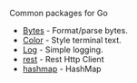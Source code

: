 Common packages for Go
- [Bytes](https://github.com/itchenyi/common/tree/master/bytes) - Format/parse bytes.
- [Color](https://github.com/itchenyi/common/tree/master/color) - Style terminal text.
- [Log](https://github.com/itchenyi/common/tree/master/log) - Simple logging.
- [rest](https://github.com/itchenyi/common/tree/master/rest) - Rest Http Client
- [hashmap](https://github.com/itchenyi/common/tree/master/maps/hashmap) - HashMap
